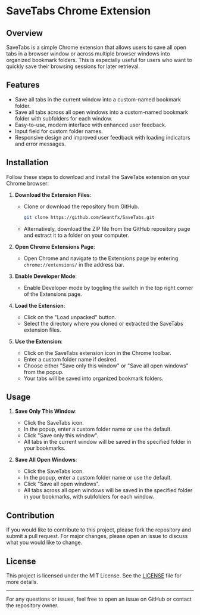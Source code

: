 # SaveTabs Chrome Extension

## Overview

SaveTabs is a simple Chrome extension that allows users to save all open tabs in a browser window or across multiple browser windows into organized bookmark folders. This is especially useful for users who want to quickly save their browsing sessions for later retrieval.

## Features

- Save all tabs in the current window into a custom-named bookmark folder.
- Save all tabs across all open windows into a custom-named bookmark folder with subfolders for each window.
- Easy-to-use, modern interface with enhanced user feedback.
- Input field for custom folder names.
- Responsive design and improved user feedback with loading indicators and error messages.

## Installation

Follow these steps to download and install the SaveTabs extension on your Chrome browser:

1. **Download the Extension Files**:
   - Clone or download the repository from GitHub.
     ```sh
     git clone https://github.com/Seantfx/SaveTabs.git
     ```
   - Alternatively, download the ZIP file from the GitHub repository page and extract it to a folder on your computer.

2. **Open Chrome Extensions Page**:
   - Open Chrome and navigate to the Extensions page by entering `chrome://extensions/` in the address bar.

3. **Enable Developer Mode**:
   - Enable Developer mode by toggling the switch in the top right corner of the Extensions page.

4. **Load the Extension**:
   - Click on the "Load unpacked" button.
   - Select the directory where you cloned or extracted the SaveTabs extension files.

5. **Use the Extension**:
   - Click on the SaveTabs extension icon in the Chrome toolbar.
   - Enter a custom folder name if desired.
   - Choose either "Save only this window" or "Save all open windows" from the popup.
   - Your tabs will be saved into organized bookmark folders.

## Usage

1. **Save Only This Window**:
   - Click the SaveTabs icon.
   - In the popup, enter a custom folder name or use the default.
   - Click "Save only this window".
   - All tabs in the current window will be saved in the specified folder in your bookmarks.

2. **Save All Open Windows**:
   - Click the SaveTabs icon.
   - In the popup, enter a custom folder name or use the default.
   - Click "Save all open windows".
   - All tabs across all open windows will be saved in the specified folder in your bookmarks, with subfolders for each window.

## Contribution

If you would like to contribute to this project, please fork the repository and submit a pull request. For major changes, please open an issue to discuss what you would like to change.

## License

This project is licensed under the MIT License. See the [LICENSE](LICENSE) file for more details.

---

For any questions or issues, feel free to open an issue on GitHub or contact the repository owner.
